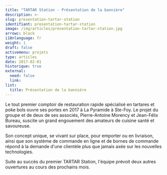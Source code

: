 ```yaml
---
title: "TARTAR Station - Présentation de la bannière"
description: >-
slug: presentation-tartar-station
identifiant: presentation-tartar-station 
image: /img/articles/presentation-tartar-station.jpg
arrowc: black
i18nlanguage: fr
weight: 1
draft: false
activemenu: projets
type: articles
date: 2017-02-01
historique: true
external:
  need: false
  link:
list:
  title: Présentation de la bannière
---
```

Le tout premier comptoir de restauration rapide spécialisé en tartares et poke bols ouvre ses portes en 2017 à La Pyramide à Ste-Foy. Le projet du groupe et de deux de ses associés, Pierre-Antoine Morency et Jean-Félix Bureau, suscite un grand engouement des amateurs de cuisine santé et savoureuse. 

Son concept unique, se vivant sur place, pour emporter ou en livraison, ainsi que son système de commande en ligne et de bornes de commande répond à la demande d'une clientèle plus que jamais axée sur les nouvelles technologies. 

Suite au succès du premier TARTAR Station, l'équipe prévoit deux autres ouvertures au cours des prochains mois.


